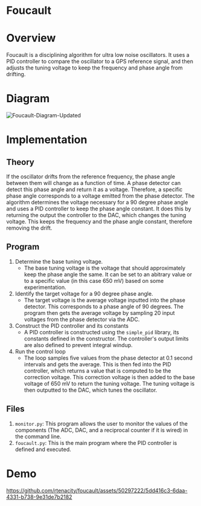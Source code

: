 # Foucault

# Overview
Foucault is a disciplining algorithm for ultra low noise oscillators. It uses a PID controller to compare the oscillator to a GPS reference signal, and then adjusts the tuning voltage to keep the frequency and phase angle from drifting. 

# Diagram
![Foucault-Diagram-Updated](https://github.com/rtenacity/foucault/assets/50297222/f2f4c226-a27c-4bde-a583-c817f5ca2132)

# Implementation

## Theory

If the oscillator drifts from the reference frequency, the phase angle between them will change as a function of time. A phase detector can detect this phase angle and return it as a voltage. Therefore, a specific phase angle corresponds to a voltage emitted from the phase detector. The algorithm determines the voltage necessary for a 90 degree phase angle and uses a PID controller to keep the phase angle constant. It does this by returning the output the controller to the DAC, which changes the tuning voltage. This keeps the frequency and the phase angle constant, therefore removing the drift. 

## Program

1. Determine the base tuning voltage. 
    - The base tuning voltage is the voltage that should approximately keep the phase angle the same. It can be set to an abitrary value or to a specific value (in this case 650 mV) based on some experimentation.
2. Identify the target voltage for a 90 degree phase angle.
    - The target voltage is the average voltage inputted into the phase detector. This corresponds to a phase angle of 90 degrees. The program then gets the average voltage by sampling 20 input voltages from the phase detector via the ADC. 
3. Construct the PID controller and its constants
    - A PID controller is constructed using the `simple_pid` library, its constants defined in the constructor. The controller's output limits are also defined to prevent integral windup.
4. Run the control loop
    - The loop samples five values from the phase detector at 0.1 second intervals and gets the average. This is then fed into the PID controller, which returns a value that is computed to be the correction voltage. This correction voltage is then added to the base voltage of 650 mV to return the tuning voltage. The tuning voltage is then outputted to the DAC, which tunes the oscillator.

## Files

1. `monitor.py`: This program allows the user to monitor the values of the components (The ADC, DAC, and a reciprocal counter if it is wired) in the command line.
2. `foucault.py`: This is the main program where the PID controller is defined and executed.

# Demo

https://github.com/rtenacity/foucault/assets/50297222/5dd416c3-6daa-4331-b738-9e31de7b2182

